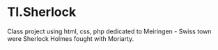 # TI.Sherlock
Class project using html, css, php dedicated to Meiringen - Swiss town were Sherlock Holmes fought with Moriarty.
